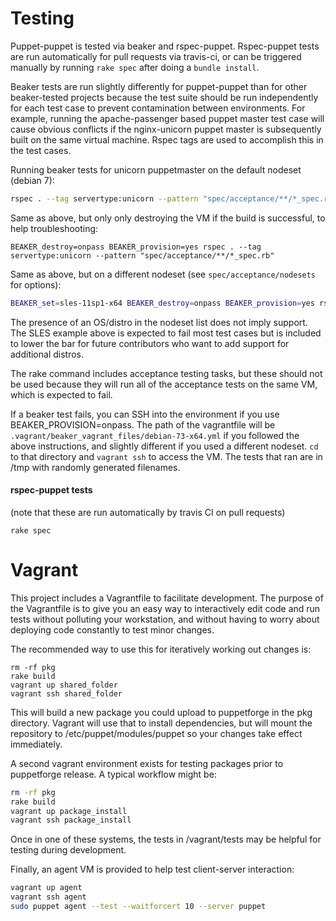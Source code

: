 Testing
=======

Puppet-puppet is tested via beaker and rspec-puppet. Rspec-puppet tests are run
automatically for pull requests via travis-ci, or can be triggered manually
by running `rake spec` after doing a `bundle install`.

Beaker tests are run slightly differently for puppet-puppet than for other
beaker-tested projects because the test suite should be run independently for
each test case to prevent contamination between environments. For example,
running the apache-passenger based puppet master test case will cause obvious
conflicts if the nginx-unicorn puppet master is subsequently built on the same
virtual machine. Rspec tags are used to accomplish this in the test cases.

Running beaker tests for unicorn puppetmaster on the default nodeset (debian 7):
```bash
rspec . --tag servertype:unicorn --pattern "spec/acceptance/**/*_spec.rb"
```

Same as above, but only only destroying the VM if the build is successful, to
help troubleshooting:
```
BEAKER_destroy=onpass BEAKER_provision=yes rspec . --tag servertype:unicorn --pattern "spec/acceptance/**/*_spec.rb"
```

Same as above, but on a different nodeset (see `spec/acceptance/nodesets` for
options):
```bash
BEAKER_set=sles-11sp1-x64 BEAKER_destroy=onpass BEAKER_provision=yes rspec . --tag servertype:unicorn --pattern "spec/acceptance/**/*_spec.rb"
```

The presence of an OS/distro in the nodeset list does not imply support. The
SLES example above is expected to fail most test cases but is included to lower
the bar for future contributors who want to add support for additional distros.

The rake command includes acceptance testing tasks, but these should not be
used because they will run all of the acceptance tests on the same VM, which
is expected to fail.

If a beaker test fails, you can SSH into the environment if you use BEAKER_PROVISION=onpass.
The path of the vagrantfile will be `.vagrant/beaker_vagrant_files/debian-73-x64.yml`
if you followed the above instructions, and slightly different if you used a
different nodeset. `cd` to that directory and `vagrant ssh` to access the VM.
The tests that ran are in /tmp with randomly generated filenames.

#### rspec-puppet tests
(note that these are run automatically by travis CI on pull requests)
```
rake spec
```

Vagrant
=======

This project includes a Vagrantfile to facilitate development. The purpose of
the Vagrantfile is to give you an easy way to interactively edit code and run
tests without polluting your workstation, and without having to worry about
deploying code constantly to test minor changes.

The recommended way to use this for iteratively working out changes is:
```
rm -rf pkg
rake build
vagrant up shared_folder
vagrant ssh shared_folder
```

This will build a new package you could upload to puppetforge in the pkg
directory. Vagrant will use that to install dependencies, but will mount the
repository to /etc/puppet/modules/puppet so your changes take effect
immediately.

A second vagrant environment exists for testing packages prior to puppetforge
release. A typical workflow might be:
```bash
rm -rf pkg
rake build
vagrant up package_install
vagrant ssh package_install
```

Once in one of these systems, the tests in /vagrant/tests may be helpful for
testing during development.

Finally, an agent VM is provided to help test client-server interaction:

```bash
vagrant up agent
vagrant ssh agent
sudo puppet agent --test --waitforcert 10 --server puppet
```
